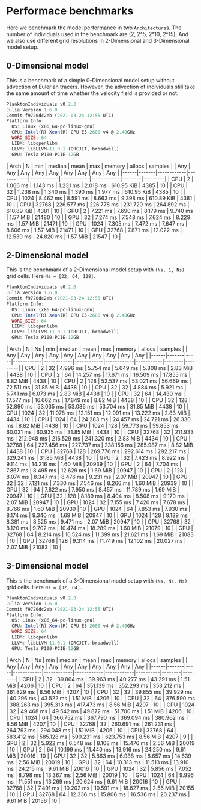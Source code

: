 # Performace benchmarks

Here we benchmark the model performance in two `Architecture`s.
The number of individuals used in the benchmark are (2, 2^5, 2^10, 2^15).
And we also use different grid resolutions in 2-Dimensional and 3-Dimensional model setup.

## 0-Dimensional model

This is a benchmark of a simple 0-Dimensional model setup without advection of Eulerian tracers. However, the advection of individuals still take the same amount of time whether the velocity field is provided or not.

```julia
PlanktonIndividuals v0.2.0
Julia Version 1.6.0
Commit f9720dc2eb (2021-03-24 12:55 UTC)
Platform Info:
  OS: Linux (x86_64-pc-linux-gnu)
  CPU: Intel(R) Xeon(R) CPU E5-2680 v4 @ 2.40GHz
  WORD_SIZE: 64
  LIBM: libopenlibm
  LLVM: libLLVM-11.0.1 (ORCJIT, broadwell)
  GPU: Tesla P100-PCIE-12GB
```

| Arch |     N |        min |     median |       mean |        max |     memory | allocs | samples |
|  Any |   Any |        Any |        Any |        Any |        Any |        Any |    Any |     Any |
|------|-------|------------|------------|------------|------------|------------|--------|---------|
|  CPU |     2 |   1.066 ms |   1.143 ms |   1.231 ms |   2.018 ms | 610.95 KiB |   4385 |      10 |
|  CPU |    32 |   1.238 ms |   1.340 ms |   1.390 ms |   1.977 ms | 610.95 KiB |   4385 |      10 |
|  CPU |  1024 |   8.462 ms |   8.591 ms |   8.663 ms |   9.398 ms | 610.89 KiB |   4381 |      10 |
|  CPU | 32768 | 226.577 ms | 226.778 ms | 231.720 ms | 264.892 ms | 610.89 KiB |   4381 |      10 |
|  GPU |     2 |   7.221 ms |   7.690 ms |   8.179 ms |   9.740 ms |   1.57 MiB |  21480 |      10 |
|  GPU |    32 |   7.274 ms |   7.548 ms |   7.624 ms |   8.229 ms |   1.57 MiB |  21471 |      10 |
|  GPU |  1024 |   7.305 ms |   7.472 ms |   7.647 ms |   8.606 ms |   1.57 MiB |  21471 |      10 |
|  GPU | 32768 |   7.871 ms |  12.022 ms |  12.539 ms |  24.820 ms |   1.57 MiB |  21547 |      10 |

## 2-Dimensional model

This is the benchmark of a 2-Dimensional model setup with `(Ns, 1, Ns)` grid cells. Here `Ns = [32, 64, 128]`.

```julia
PlanktonIndividuals v0.2.0
Julia Version 1.6.0
Commit f9720dc2eb (2021-03-24 12:55 UTC)
Platform Info:
  OS: Linux (x86_64-pc-linux-gnu)
  CPU: Intel(R) Xeon(R) CPU E5-2680 v4 @ 2.40GHz
  WORD_SIZE: 64
  LIBM: libopenlibm
  LLVM: libLLVM-11.0.1 (ORCJIT, broadwell)
  GPU: Tesla P100-PCIE-12GB
```

| Arch |     N |  Ns |        min |     median |       mean |        max |    memory | allocs | samples |
|  Any |   Any | Any |        Any |        Any |        Any |        Any |       Any |    Any |     Any |
|------|-------|-----|------------|------------|------------|------------|-----------|--------|---------|
|  CPU |     2 |  32 |   4.996 ms |   5.754 ms |   5.649 ms |   5.808 ms |  2.83 MiB |   4438 |      10 |
|  CPU |     2 |  64 |  14.257 ms |  17.671 ms |  16.509 ms |  17.855 ms |  8.82 MiB |   4438 |      10 |
|  CPU |     2 | 128 |  52.537 ms |  53.021 ms |  56.669 ms |  72.511 ms | 31.85 MiB |   4438 |      10 |
|  CPU |    32 |  32 |   4.884 ms |   5.921 ms |   5.741 ms |   6.073 ms |  2.83 MiB |   4438 |      10 |
|  CPU |    32 |  64 |  14.430 ms |  17.577 ms |  16.662 ms |  17.849 ms |  8.82 MiB |   4438 |      10 |
|  CPU |    32 | 128 |  52.890 ms |  53.035 ms |  53.086 ms |  53.704 ms | 31.85 MiB |   4438 |      10 |
|  CPU |  1024 |  32 |  11.078 ms |  12.151 ms |  12.091 ms |  13.222 ms |  2.83 MiB |   4434 |      10 |
|  CPU |  1024 |  64 |  24.283 ms |  24.457 ms |  24.721 ms |  26.330 ms |  8.82 MiB |   4438 |      10 |
|  CPU |  1024 | 128 |  59.773 ms |  59.853 ms |  60.021 ms |  60.935 ms | 31.85 MiB |   4438 |      10 |
|  CPU | 32768 |  32 | 211.933 ms | 212.948 ms | 216.529 ms | 241.320 ms |  2.83 MiB |   4434 |      10 |
|  CPU | 32768 |  64 | 227.456 ms | 227.737 ms | 238.156 ms | 285.987 ms |  8.82 MiB |   4438 |      10 |
|  CPU | 32768 | 128 | 269.776 ms | 292.614 ms | 292.217 ms | 329.241 ms | 31.85 MiB |   4438 |      10 |
|  GPU |     2 |  32 |   7.423 ms |   8.922 ms |   9.114 ms |  14.216 ms |  1.60 MiB |  20939 |      10 |
|  GPU |     2 |  64 |   7.704 ms |   7.867 ms |   8.495 ms |  12.629 ms |  1.69 MiB |  20947 |      10 |
|  GPU |     2 | 128 |   8.074 ms |   8.347 ms |   8.476 ms |   9.231 ms |  2.07 MiB |  20947 |      10 |
|  GPU |    32 |  32 |   7.121 ms |   7.330 ms |   7.546 ms |   8.266 ms |  1.60 MiB |  20939 |      10 |
|  GPU |    32 |  64 |   7.822 ms |   7.950 ms |   8.457 ms |  11.789 ms |  1.69 MiB |  20947 |      10 |
|  GPU |    32 | 128 |   8.189 ms |   8.404 ms |   8.508 ms |   9.170 ms |  2.07 MiB |  20947 |      10 |
|  GPU |  1024 |  32 |   7.155 ms |   7.420 ms |   7.678 ms |   8.766 ms |  1.60 MiB |  20939 |      10 |
|  GPU |  1024 |  64 |   7.853 ms |   7.930 ms |   8.174 ms |   9.340 ms |  1.69 MiB |  20947 |      10 |
|  GPU |  1024 | 128 |   8.189 ms |   8.381 ms |   8.525 ms |   9.471 ms |  2.07 MiB |  20947 |      10 |
|  GPU | 32768 |  32 |   8.120 ms |   9.702 ms |  10.474 ms |  18.289 ms |  1.60 MiB |  21079 |      10 |
|  GPU | 32768 |  64 |   8.214 ms |  10.524 ms |  11.399 ms |  21.621 ms |  1.69 MiB |  21083 |      10 |
|  GPU | 32768 | 128 |   9.314 ms |  11.749 ms |  12.102 ms |  20.027 ms |  2.07 MiB |  21083 |      10 |

## 3-Dimensional model

This is the benchmark of a 3-Dimensional model setup with `(Ns, Ns, Ns)` grid cells. Here `Ns = [32, 64]`.

```julia
PlanktonIndividuals v0.2.0
Julia Version 1.6.0
Commit f9720dc2eb (2021-03-24 12:55 UTC)
Platform Info:
  OS: Linux (x86_64-pc-linux-gnu)
  CPU: Intel(R) Xeon(R) CPU E5-2680 v4 @ 2.40GHz
  WORD_SIZE: 64
  LIBM: libopenlibm
  LLVM: libLLVM-11.0.1 (ORCJIT, broadwell)
  GPU: Tesla P100-PCIE-12GB
```

| Arch |     N |  Ns |        min |     median |       mean |        max |   memory | allocs | samples |
|  Any |   Any | Any |        Any |        Any |        Any |        Any |      Any |    Any |     Any |
|------|-------|-----|------------|------------|------------|------------|----------|--------|---------|
|  CPU |     2 |  32 |  39.864 ms |  39.963 ms |  40.277 ms |  43.291 ms | 1.51 MiB |   4206 |      10 |
|  CPU |     2 |  64 | 351.139 ms | 352.293 ms | 353.212 ms | 361.829 ms | 8.56 MiB |   4207 |      10 |
|  CPU |    32 |  32 |  39.855 ms |  39.929 ms |  40.296 ms |  43.522 ms | 1.51 MiB |   4206 |      10 |
|  CPU |    32 |  64 | 376.590 ms | 388.263 ms | 395.313 ms | 417.473 ms | 8.56 MiB |   4207 |      10 |
|  CPU |  1024 |  32 |  49.468 ms |  49.542 ms |  49.872 ms |  51.700 ms | 1.51 MiB |   4206 |      10 |
|  CPU |  1024 |  64 | 366.752 ms | 367.790 ms | 369.094 ms | 380.962 ms | 8.56 MiB |   4207 |      10 |
|  CPU | 32768 |  32 | 260.691 ms | 261.231 ms | 264.792 ms | 294.048 ms | 1.51 MiB |   4206 |      10 |
|  CPU | 32768 |  64 | 583.412 ms | 585.128 ms | 590.231 ms | 623.753 ms | 8.56 MiB |   4207 |       9 |
|  GPU |     2 |  32 |   5.922 ms |   6.548 ms |   8.108 ms |  15.476 ms | 2.56 MiB |  20019 |      10 |
|  GPU |     2 |  64 |  10.199 ms |  11.440 ms |  13.916 ms |  24.250 ms | 9.61 MiB |  20016 |      10 |
|  GPU |    32 |  32 |   5.863 ms |   6.938 ms |   8.657 ms |  14.639 ms | 2.56 MiB |  20019 |      10 |
|  GPU |    32 |  64 |  10.313 ms |  11.513 ms |  13.910 ms |  24.215 ms | 9.61 MiB |  20016 |      10 |
|  GPU |  1024 |  32 |   5.856 ms |   7.052 ms |   8.798 ms |  13.367 ms | 2.56 MiB |  20019 |      10 |
|  GPU |  1024 |  64 |   9.996 ms |  11.551 ms |  13.269 ms |  20.624 ms | 9.61 MiB |  20016 |      10 |
|  GPU | 32768 |  32 |   7.491 ms |  10.202 ms |  10.591 ms |  18.827 ms | 2.56 MiB |  20155 |      10 |
|  GPU | 32768 |  64 |  12.336 ms |  15.806 ms |  16.536 ms |  20.237 ms | 9.61 MiB |  20156 |      10 |
